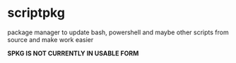 # scriptpkg
package manager to update bash, powershell and maybe other scripts from source and make work easier

**SPKG IS NOT CURRENTLY IN USABLE FORM**
